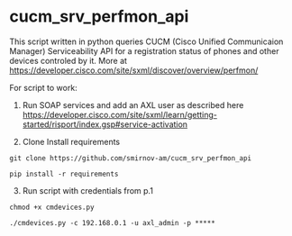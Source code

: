 # cucm_srv_perfmon_api
This script written in python queries CUCM (Cisco Unified Communicaion Manager) Serviceability API for a registration status of phones and other devices controled by it.
More at https://developer.cisco.com/site/sxml/discover/overview/perfmon/

For script to work:

1) Run SOAP services and add an AXL user as described here https://developer.cisco.com/site/sxml/learn/getting-started/risport/index.gsp#service-activation

2) Clone Install requirements

`git clone https://github.com/smirnov-am/cucm_srv_perfmon_api`

`pip install -r requirements`

3) Run script with credentials from p.1

`chmod +x cmdevices.py`

`./cmdevices.py -c 192.168.0.1 -u axl_admin -p *****`

